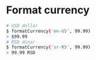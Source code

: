 # Format currency

```bash
# USD dollar
$ formatCurrency('en-US', 99.99)
> $99.99
# RSD dinar
$ formatCurrency('sr-RS', 99.99)
> 99.99 RSD
```
